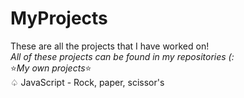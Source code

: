 # MyProjects
These are all the projects that I have worked on! <br>
<em>All of these projects can be found in my repositories (: </em> <br> 
⭐*My own projects*⭐<br>
♤ JavaScript - Rock, paper, scissor's <br>
